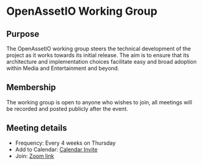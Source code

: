 # OpenAssetIO Working Group

## Purpose

The OpenAssetIO working group steers the technical development of the project as it works towards its initial release. The aim is to ensure that its architecture and implementation choices facilitate easy and broad adoption within Media and Entertainment and beyond.

## Membership

The working group is open to anyone who wishes to join, all meetings will be recorded and posted publicly after the event.

## Meeting details

- Frequency: Every 4 weeks on Thursday
- Add to Calendar: [Calendar Invite](https://calendar.google.com/event?action=TEMPLATE&tmeid=N2cxZmpvaDl0aXE4NGluajJ0dnFqOWdjbTJfMjAyMjAyMTBUMTcwMDAwWiBwZXJpLmZyaWVuZEBmb3VuZHJ5LmNvbQ&tmsrc=peri.friend%40foundry.com&scp=ALL)
- Join: [Zoom link](https://thefoundry.zoom.us/j/97582912679)

